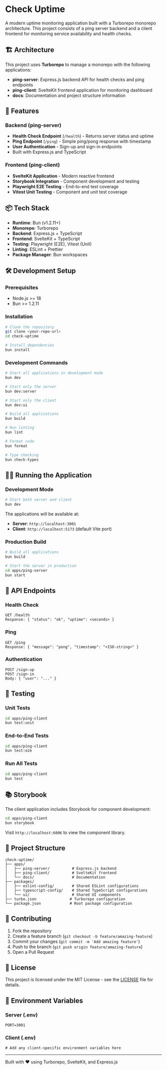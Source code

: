 # Check Uptime

A modern uptime monitoring application built with a Turborepo monorepo architecture. This project consists of a ping
server backend and a client frontend for monitoring service availability and health checks.

## 🏗️ Architecture

This project uses **Turborepo** to manage a monorepo with the following applications:

- **ping-server**: Express.js backend API for health checks and ping endpoints
- **ping-client**: SvelteKit frontend application for monitoring dashboard
- **docs**: Documentation and project structure information

## 🚀 Features

### Backend (ping-server)

- **Health Check Endpoint** (`/health`) - Returns server status and uptime
- **Ping Endpoint** (`/ping`) - Simple ping/pong response with timestamp
- **User Authentication** - Sign-up and sign-in endpoints
- Built with Express.js and TypeScript

### Frontend (ping-client)

- **SvelteKit Application** - Modern reactive frontend
- **Storybook Integration** - Component development and testing
- **Playwright E2E Testing** - End-to-end test coverage
- **Vitest Unit Testing** - Component and unit test coverage

## 📦 Tech Stack

- **Runtime**: Bun (v1.2.11+)
- **Monorepo**: Turborepo
- **Backend**: Express.js + TypeScript
- **Frontend**: SvelteKit + TypeScript
- **Testing**: Playwright (E2E), Vitest (Unit)
- **Linting**: ESLint + Prettier
- **Package Manager**: Bun workspaces

## 🛠️ Development Setup

### Prerequisites

- Node.js >= 18
- Bun >= 1.2.11

### Installation

```bash
# Clone the repository
git clone <your-repo-url>
cd check-uptime

# Install dependencies
bun install
```

### Development Commands

```bash
# Start all applications in development mode
bun dev

# Start only the server
bun dev:server

# Start only the client
bun dev:ui

# Build all applications
bun build

# Run linting
bun lint

# Format code
bun format

# Type checking
bun check-types
```

## 🏃‍♂️ Running the Application

### Development Mode

```bash
# Start both server and client
bun dev
```

The applications will be available at:

- **Server**: `http://localhost:3001`
- **Client**: `http://localhost:5173` (default Vite port)

### Production Build

```bash
# Build all applications
bun build

# Start the server in production
cd apps/ping-server
bun start
```

## 📡 API Endpoints

### Health Check

```
GET /health
Response: { "status": "ok", "uptime": <seconds> }
```

### Ping

```
GET /ping
Response: { "message": "pong", "timestamp": "<ISO-string>" }
```

### Authentication

```
POST /sign-up
POST /sign-in
Body: { "user": "..." }
```

## 🧪 Testing

### Unit Tests

```bash
cd apps/ping-client
bun test:unit
```

### End-to-End Tests

```bash
cd apps/ping-client
bun test:e2e
```

### Run All Tests

```bash
cd apps/ping-client
bun test
```

## 📚 Storybook

The client application includes Storybook for component development:

```bash
cd apps/ping-client
bun storybook
```

Visit `http://localhost:6006` to view the component library.

## 📁 Project Structure

```
check-uptime/
├── apps/
│   ├── ping-server/          # Express.js backend
│   ├── ping-client/          # SvelteKit frontend
│   └── docs/                 # Documentation
├── packages/
│   ├── eslint-config/        # Shared ESLint configurations
│   ├── typescript-config/    # Shared TypeScript configurations
│   └── ui/                   # Shared UI components
├── turbo.json               # Turborepo configuration
└── package.json             # Root package configuration
```

## 🤝 Contributing

1. Fork the repository
2. Create a feature branch (`git checkout -b feature/amazing-feature`)
3. Commit your changes (`git commit -m 'Add amazing feature'`)
4. Push to the branch (`git push origin feature/amazing-feature`)
5. Open a Pull Request

## 📄 License

This project is licensed under the MIT License - see the [LICENSE](LICENSE) file for details.

## 🔧 Environment Variables

### Server (.env)

```
PORT=3001
```

### Client (.env)

```
# Add any client-specific environment variables here
```

---

Built with ❤️ using Turborepo, SvelteKit, and Express.js
